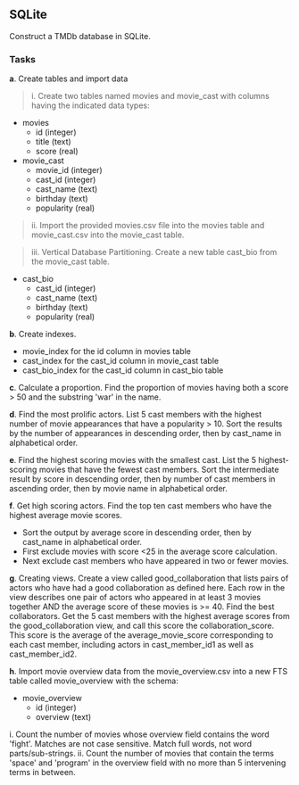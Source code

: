 ## SQLite

Construct a TMDb database in SQLite. 

### Tasks

**a**. Create tables and import data
> i. Create two tables named movies and movie_cast with columns having the indicated data types:
- movies
  - id (integer)
  - title (text)
  - score (real)
- movie_cast
  - movie_id (integer)
  - cast_id (integer)
  - cast_name (text)
  - birthday (text)
  - popularity (real)

> ii.  Import the provided movies.csv file into the movies table and movie_cast.csv into the movie_cast table.

> iii. Vertical Database Partitioning. Create a new table cast_bio from the movie_cast table.
- cast_bio
  - cast_id (integer)
  - cast_name (text)
  - birthday (text)
  - popularity (real)

**b**.  Create indexes.
  - movie_index for the id column in movies table
  - cast_index for the cast_id column in movie_cast table
  - cast_bio_index for the cast_id column in cast_bio table

**c**. Calculate a proportion. Find the proportion of movies having both a score > 50 and the substring 'war' in the name.

**d**. Find the most prolific actors. List 5 cast members with the highest number of movie appearances that have a popularity > 10. Sort the results by the number of appearances in descending order, then by cast_name in alphabetical order.

**e**. Find the highest scoring movies with the smallest cast. List the 5 highest-scoring movies that have the fewest cast members. Sort the intermediate result by score in descending order, then by
number of cast members in ascending order, then by movie name in alphabetical order. 

**f**. Get high scoring actors. Find the top ten cast members who have the highest average movie scores.
  - Sort the output by average score in descending order, then by cast_name in alphabetical order.
  - First exclude movies with score <25 in the average score calculation.
  - Next exclude cast members who have appeared in two or fewer movies.

**g**. Creating views. Create a view called good_collaboration that lists pairs of actors who have had a good collaboration as defined here. Each row in the view describes one pair of actors who appeared in at least 3 movies together AND the average score of these movies is >= 40.
Find the best collaborators. Get the 5 cast members with the highest average scores from the good_collaboration view, and call this score the collaboration_score. This score is the average of the average_movie_score corresponding to each cast member, including actors in cast_member_id1 as well as cast_member_id2. 

**h**.  Import movie overview data from the movie_overview.csv into a new FTS table called movie_overview with the schema: 
- movie_overview
  - id (integer)
  - overview (text)

i. Count the number of movies whose overview field contains the word 'fight'. Matches are not case sensitive. Match full words, not word parts/sub-strings.
ii. Count the number of movies that contain the terms 'space' and 'program' in the overview field with no more than 5 intervening terms in between.
